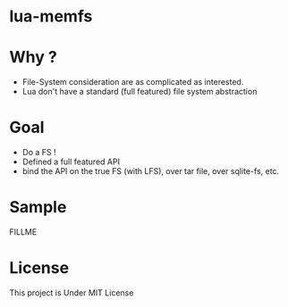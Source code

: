 # lua-memfs

Why ?
=====

 * File-System consideration are as complicated as interested.
 * Lua don't have a standard (full featured) file system abstraction

Goal
====

 * Do a FS !
 * Defined a full featured API
 * bind the API on the true FS (with LFS), over tar file, over sqlite-fs, etc.

Sample
======

FILLME

License
=======

This project is Under MIT License
